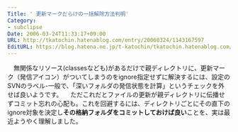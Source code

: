 ```yaml
---
Title: ' 更新マークだらけの一括解除方法判明'
Category:
- subclipse
Date: 2006-03-24T11:33:17+09:00
URL: http://tkatochin.hatenablog.com/entry/20060324/1143167597
EditURL: https://blog.hatena.ne.jp/t-katochin/tkatochin.hatenablog.com/atom/entry/6653586347154755999
---
```


　無関係なリソース(classesなども)があるだけで親ディレクトリに、更新マーク（発信アイコン）がついてしまうのをignore指定せずに解決するには、設定のSVNのラベル-一般で、「深いフォルダの発信状態を計算」というチェックを外せば良いようです。
　ただこれだとファイルの更新が親ディレクトリに伝播せずコミット忘れの心配も。これを回避するには、ディレクトリごとにその直下のignore対象を決定し<b>その格納フォルダをコミットしておけば良い</b>ことを、実は最近ようやく理解しました。
